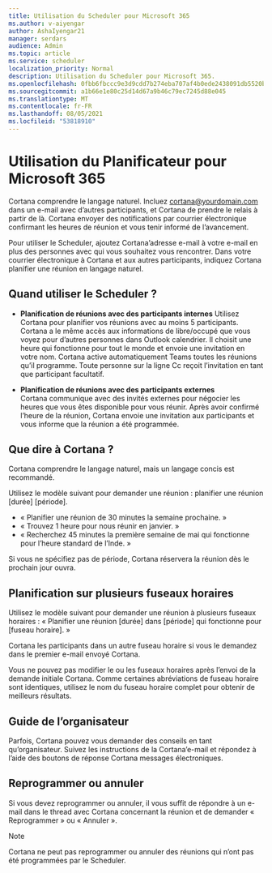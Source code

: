 ```yaml
---
title: Utilisation du Scheduler pour Microsoft 365
ms.author: v-aiyengar
author: AshaIyengar21
manager: serdars
audience: Admin
ms.topic: article
ms.service: scheduler
localization_priority: Normal
description: Utilisation du Scheduler pour Microsoft 365.
ms.openlocfilehash: 0fbb6fbccc9e3d9cdd7b274eba707af4b0ede2438091db5520b8a52050048320
ms.sourcegitcommit: a1b66e1e80c25d14d67a9b46c79ec7245d88e045
ms.translationtype: MT
ms.contentlocale: fr-FR
ms.lasthandoff: 08/05/2021
ms.locfileid: "53818910"
---
```

# <a name="how-to-use-scheduler-for-microsoft-365"></a>Utilisation du Planificateur pour Microsoft 365

Cortana comprendre le langage naturel. Incluez cortana@yourdomain.com dans un e-mail avec d’autres participants, et Cortana de prendre le relais à partir de là. Cortana envoyer des notifications par courrier électronique confirmant les heures de réunion et vous tenir informé de l’avancement.

Pour utiliser le Scheduler, ajoutez Cortana’adresse e-mail à votre e-mail en plus des personnes avec qui vous souhaitez vous rencontrer. Dans votre courrier électronique à Cortana et aux autres participants, indiquez Cortana planifier une réunion en langage naturel.  

## <a name="when-to-use-scheduler"></a>Quand utiliser le Scheduler ?

- **Planification de réunions avec des participants internes** Utilisez Cortana pour planifier vos réunions avec au moins 5 participants. Cortana a le même accès aux informations de libre/occupé que vous voyez pour d’autres personnes dans Outlook calendrier. Il choisit une heure qui fonctionne pour tout le monde et envoie une invitation en votre nom. Cortana active automatiquement Teams toutes les réunions qu’il programme. Toute personne sur la ligne Cc reçoit l’invitation en tant que participant facultatif.  

- **Planification de réunions avec des participants externes**  
Cortana communique avec des invités externes pour négocier les heures que vous êtes disponible pour vous réunir. Après avoir confirmé l’heure de la réunion, Cortana envoie une invitation aux participants et vous informe que la réunion a été programmée.

## <a name="what-to-say-to-cortana"></a>Que dire à Cortana ?

Cortana comprendre le langage naturel, mais un langage concis est recommandé. 

Utilisez le modèle suivant pour demander une réunion : planifier une réunion [durée] [période].  

- « Planifier une réunion de 30 minutes la semaine prochaine. »  
- « Trouvez 1 heure pour nous réunir en janvier. » 
- « Recherchez 45 minutes la première semaine de mai qui fonctionne pour l’heure standard de l’Inde. » 

Si vous ne spécifiez pas de période, Cortana réservera la réunion dès le prochain jour ouvra.

## <a name="scheduling-across-multiple-time-zones"></a>Planification sur plusieurs fuseaux horaires

Utilisez le modèle suivant pour demander une réunion à plusieurs fuseaux horaires : « Planifier une réunion [durée] dans [période] qui fonctionne pour [fuseau horaire]. » 

Cortana les participants dans un autre fuseau horaire si vous le demandez dans le premier e-mail envoyé Cortana.  

Vous ne pouvez pas modifier le ou les fuseaux horaires après l’envoi de la demande initiale Cortana. Comme certaines abréviations de fuseau horaire sont identiques, utilisez le nom du fuseau horaire complet pour obtenir de meilleurs résultats.  

## <a name="organizer-guidance"></a>Guide de l’organisateur

Parfois, Cortana pouvez vous demander des conseils en tant qu’organisateur. Suivez les instructions de la Cortana’e-mail et répondez à l’aide des boutons de réponse Cortana messages électroniques.

## <a name="reschedule-or-cancel"></a>Reprogrammer ou annuler

Si vous devez reprogrammer ou annuler, il vous suffit de répondre à un e-mail dans le thread avec Cortana concernant la réunion et de demander « Reprogrammer » ou « Annuler ». 

> [!NOTE]
> Cortana ne peut pas reprogrammer ou annuler des réunions qui n’ont pas été programmées par le Scheduler.  
